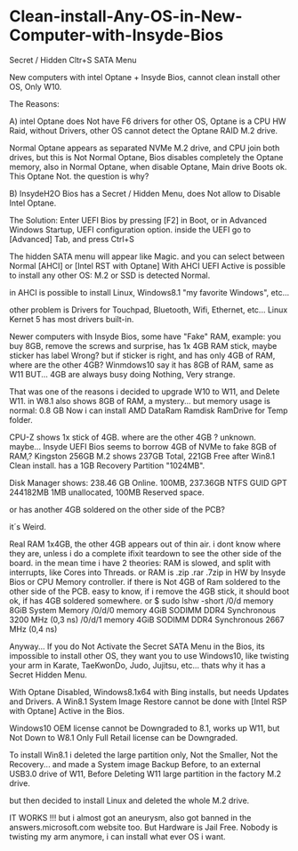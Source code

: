 # Clean-install-Any-OS-in-New-Computer-with-Insyde-Bios
Secret / Hidden Cltr+S SATA Menu

New computers with intel Optane + Insyde Bios,
cannot clean install other OS, Only W10.

The Reasons:

A) intel Optane does Not have F6 drivers for other OS,
Optane is a CPU HW Raid, 
without Drivers, other OS cannot detect the Optane RAID M.2 drive.

Normal Optane appears as separated NVMe M.2 drive, and CPU join both drives,
but this is Not Normal Optane, Bios disables completely the Optane memory, 
also in Normal Optane, when disable Optane, Main drive Boots ok.
This Optane Not.
the question is why?

B) InsydeH2O Bios has a Secret / Hidden Menu, 
does Not allow to Disable Intel Optane.

The Solution:
Enter UEFI Bios by pressing [F2] in Boot,
or in Advanced Windows Startup, UEFI configuration option.
inside the UEFI go to [Advanced] Tab,
and press Ctrl+S

The hidden SATA menu will appear like Magic.
and you can select between Normal [AHCI] or [Intel RST with Optane]
With AHCI UEFI Active is possible to install any other OS: 
M.2 or SSD is detected Normal.

in AHCI is possible to install Linux, Windows8.1 "my favorite Windows", etc...

other problem is Drivers for Touchpad, Bluetooth, Wifi, Ethernet, etc...
Linux Kernet 5 has most drivers built-in.

Newer computers with Insyde Bios, some have "Fake" RAM,
example: you buy 8GB,
remove the screws and surprise, has 1x 4GB RAM stick,
maybe sticker has label Wrong?
but if sticker is right, and has only 4GB of RAM,
where are the other 4GB? Winmdows10 say it has 8GB of RAM, same as W11
BUT... 4GB are always busy doing Nothing, Very strange.

That was one of the reasons i decided to upgrade W10 to W11, and Delete W11.
in W8.1 also shows 8GB of RAM, a mystery...
but memory usage is normal: 0.8 GB
Now i can install AMD DataRam Ramdisk RamDrive for Temp folder.

CPU-Z shows 1x stick of 4GB.
where are the other 4GB ?
unknown.
maybe...
Insyde UEFI Bios seems to borrow 4GB of NVMe to fake 8GB of RAM,?
Kingston 256GB M.2 shows 237GB Total, 221GB Free after Win8.1 Clean install.
has a 1GB Recovery Partition "1024MB".

Disk Manager shows: 238.46 GB Online.
100MB, 237.36GB NTFS GUID GPT 244182MB 1MB unallocated, 100MB Reserved space.

or has another 4GB soldered on the other side of the PCB?

it´s Weird.

Real RAM 1x4GB,
the other 4GB appears out of thin air.
i dont know where they are, unless i do a complete ifixit teardown to see the other side of the board.
in the mean time i have 2 theories:
RAM is slowed, and split with interrupts, like Cores into Threads.
or RAM is .zip .rar .7zip in HW by Insyde Bios or CPU Memory controller.
if there is Not 4GB of Ram soldered to the other side of the PCB.
easy to know, if i remove the 4GB stick, it should boot ok, if has 4GB soldered somewhere.
or
$ sudo lshw -short
/0/d                                 memory         8GiB System Memory
/0/d/0                               memory         4GiB SODIMM DDR4 Synchronous 3200 MHz (0,3 ns)
/0/d/1                               memory         4GiB SODIMM DDR4 Synchronous 2667 MHz (0,4 ns)


Anyway... 
If you do Not Activate the Secret SATA Menu in the Bios,
its impossible to install other OS,
they want you to use Windows10, 
like twisting your arm in Karate, TaeKwonDo, Judo, Jujitsu, etc...
thats why it has a Secret Hidden Menu.

With Optane Disabled, 
Windows8.1x64 with Bing installs, but needs Updates and Drivers.
A Win8.1 System Image Restore cannot be done with [Intel RSP with Optane] Active in the Bios.

Windows10 OEM license cannot be Downgraded to 8.1,
works up W11, but Not Down to W8.1
Only Full Retail license can be Downgraded.

To install Win8.1 i deleted the large partition only, 
Not the Smaller, Not the Recovery...
and made a System image Backup Before, to an external USB3.0 drive of W11,
Before Deleting W11 large partition in the factory M.2 drive.

but then decided to install Linux and deleted the whole M.2 drive.

IT WORKS !!!
but i almost got an aneurysm,
also got banned in the answers.microsoft.com website too.
But Hardware is Jail Free.
Nobody is twisting my arm anymore, i can install what ever OS i want.
